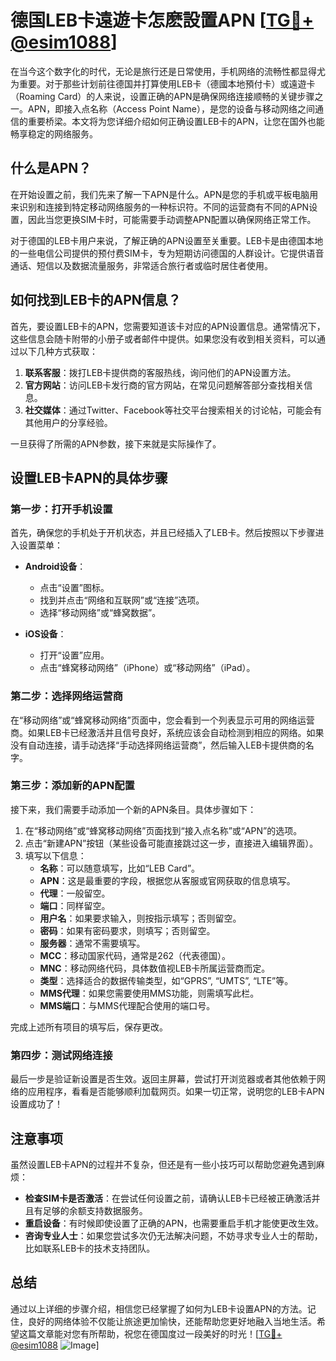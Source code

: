 # 德国LEB卡遠遊卡怎麽設置APN [[TG💪+ @esim1088](https://t.me/s/esim1088)]

在当今这个数字化的时代，无论是旅行还是日常使用，手机网络的流畅性都显得尤为重要。对于那些计划前往德国并打算使用LEB卡（德國本地預付卡）或遠遊卡（Roaming Card）的人来说，设置正确的APN是确保网络连接顺畅的关键步骤之一。APN，即接入点名称（Access Point Name），是您的设备与移动网络之间通信的重要桥梁。本文将为您详细介绍如何正确设置LEB卡的APN，让您在国外也能畅享稳定的网络服务。

## 什么是APN？

在开始设置之前，我们先来了解一下APN是什么。APN是您的手机或平板电脑用来识别和连接到特定移动网络服务的一种标识符。不同的运营商有不同的APN设置，因此当您更换SIM卡时，可能需要手动调整APN配置以确保网络正常工作。

对于德国的LEB卡用户来说，了解正确的APN设置至关重要。LEB卡是由德国本地的一些电信公司提供的预付费SIM卡，专为短期访问德国的人群设计。它提供语音通话、短信以及数据流量服务，非常适合旅行者或临时居住者使用。

## 如何找到LEB卡的APN信息？

首先，要设置LEB卡的APN，您需要知道该卡对应的APN设置信息。通常情况下，这些信息会随卡附带的小册子或者邮件中提供。如果您没有收到相关资料，可以通过以下几种方式获取：

1. **联系客服**：拨打LEB卡提供商的客服热线，询问他们的APN设置方法。
2. **官方网站**：访问LEB卡发行商的官方网站，在常见问题解答部分查找相关信息。
3. **社交媒体**：通过Twitter、Facebook等社交平台搜索相关的讨论帖，可能会有其他用户的分享经验。

一旦获得了所需的APN参数，接下来就是实际操作了。

## 设置LEB卡APN的具体步骤

### 第一步：打开手机设置

首先，确保您的手机处于开机状态，并且已经插入了LEB卡。然后按照以下步骤进入设置菜单：

- **Android设备**：
  - 点击“设置”图标。
  - 找到并点击“网络和互联网”或“连接”选项。
  - 选择“移动网络”或“蜂窝数据”。

- **iOS设备**：
  - 打开“设置”应用。
  - 点击“蜂窝移动网络”（iPhone）或“移动网络”（iPad）。

### 第二步：选择网络运营商

在“移动网络”或“蜂窝移动网络”页面中，您会看到一个列表显示可用的网络运营商。如果LEB卡已经激活并且信号良好，系统应该会自动检测到相应的网络。如果没有自动连接，请手动选择“手动选择网络运营商”，然后输入LEB卡提供商的名字。

### 第三步：添加新的APN配置

接下来，我们需要手动添加一个新的APN条目。具体步骤如下：

1. 在“移动网络”或“蜂窝移动网络”页面找到“接入点名称”或“APN”的选项。
2. 点击“新建APN”按钮（某些设备可能直接跳过这一步，直接进入编辑界面）。
3. 填写以下信息：
   - **名称**：可以随意填写，比如“LEB Card”。
   - **APN**：这是最重要的字段，根据您从客服或官网获取的信息填写。
   - **代理**：一般留空。
   - **端口**：同样留空。
   - **用户名**：如果要求输入，则按指示填写；否则留空。
   - **密码**：如果有密码要求，则填写；否则留空。
   - **服务器**：通常不需要填写。
   - **MCC**：移动国家代码，通常是262（代表德国）。
   - **MNC**：移动网络代码，具体数值视LEB卡所属运营商而定。
   - **类型**：选择适合的数据传输类型，如“GPRS”, “UMTS”, “LTE”等。
   - **MMS代理**：如果您需要使用MMS功能，则需填写此栏。
   - **MMS端口**：与MMS代理配合使用的端口号。

完成上述所有项目的填写后，保存更改。

### 第四步：测试网络连接

最后一步是验证新设置是否生效。返回主屏幕，尝试打开浏览器或者其他依赖于网络的应用程序，看看是否能够顺利加载网页。如果一切正常，说明您的LEB卡APN设置成功了！

## 注意事项

虽然设置LEB卡APN的过程并不复杂，但还是有一些小技巧可以帮助您避免遇到麻烦：

- **检查SIM卡是否激活**：在尝试任何设置之前，请确认LEB卡已经被正确激活并且有足够的余额支持数据服务。
- **重启设备**：有时候即使设置了正确的APN，也需要重启手机才能使更改生效。
- **咨询专业人士**：如果您尝试多次仍无法解决问题，不妨寻求专业人士的帮助，比如联系LEB卡的技术支持团队。

## 总结

通过以上详细的步骤介绍，相信您已经掌握了如何为LEB卡设置APN的方法。记住，良好的网络体验不仅能让旅途更加愉快，还能帮助您更好地融入当地生活。希望这篇文章能对您有所帮助，祝您在德国度过一段美好的时光！[[TG💪+ @esim1088](https://t.me/s/esim1088) ![Image](https://i.postimg.cc/4NQfJmqS/Snipaste-2025-05-13-00-14-12.png)]